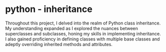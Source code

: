 # python - inheritance
Throughout this project, I delved into the realm of Python class inheritance. My understanding expanded as I explored the nuances between superclasses and subclasses, honing my skills in implementing inheritance. I also gained proficiency in defining classes with multiple base classes and adeptly overriding inherited methods and attributes.
